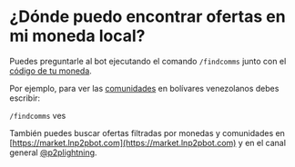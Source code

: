 # ¿Dónde puedo encontrar ofertas en mi moneda local?

Puedes preguntarle al bot ejecutando el comando `/findcomms` junto con el [código de tu moneda](./in-which-countries-is-it-available.md).

Por ejemplo, para ver las [comunidades](./communities.md) en bolívares venezolanos debes escribir:

`/findcomms` ves

También puedes buscar ofertas filtradas por monedas y comunidades en [https://market.lnp2pbot.com](https://market.lnp2pbot.com) y en el canal general [@p2plightning](https://t.me/p2plightning).
